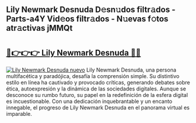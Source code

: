 ## Lily Newmark Desnuda D𝚎sn𝚞dos filtr𝚊dos - Parts-a4Y Vid𝚎os filtr𝚊dos - N𝚞evas f𝚘tos atr𝚊ctivas jMMQt

# <h2><a href="http://mb4nf2.tromn.icu/?c=Lily+Newmark+Desnuda">🔗👉👉👉 Lily Newmark Desnuda 🔗🔗</a></h2>

[![Lily Newmark Desnuda nuevo](https://i.imgur.com/pEAQMta.gif)](http://mb4nf2.tromn.icu/?c=Lily+Newmark+Desnuda)
Lily Newmark Desnuda, una persona multifacética y paradójica, desafía la comprensión simple. Su distintivo estilo en línea ha cautivado y provocado críticas, generando debates sobre ética, autoexpresión y la dinámica de las sociedades digitales. Aunque se desconoce su rumbo futuro, su papel en la redefinición de la esfera digital es incuestionable. Con una dedicación inquebrantable y un encanto innegable, el progreso de Lily Newmark Desnuda en el panorama virtual es imparable.
